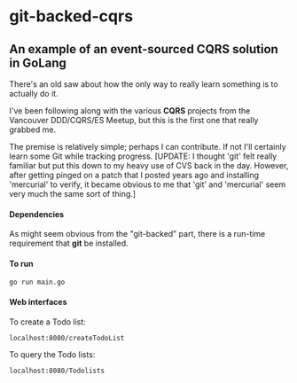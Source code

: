 # git-backed-cqrs

## An example of an event-sourced CQRS solution in GoLang

There's an old saw about how the only way to really learn something is to actually do it.

I've been following along with the various __CQRS__ projects from the Vancouver DDD/CQRS/ES Meetup, but this is the first one that really grabbed me.

The premise is relatively simple; perhaps I can contribute. If not I'll certainly learn some Git while tracking progress. [UPDATE: I thought 'git' felt really familiar but put this down to my heavy use of CVS back in the day. However, after getting pinged on a patch that I posted years ago and installing 'mercurial' to verify, it became obvious to me that 'git' and 'mercurial' seem very much the same sort of thing.]

#### Dependencies

As might seem obvious from the "git-backed" part, there is a run-time requirement that __git__ be installed.

#### To run

	go run main.go

#### Web interfaces

To create a Todo list:

	localhost:8080/createTodoList

To query the Todo lists:

	localhost:8080/Todolists
